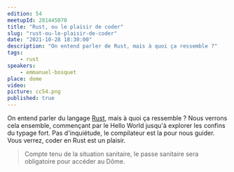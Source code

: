 ```yaml
---
edition: 54
meetupId: 281445070
title: "Rust, ou le plaisir de coder"
slug: "rust-ou-le-plaisir-de-coder"
date: "2021-10-28 18:30:00"
description: "On entend parler de Rust, mais à quoi ça ressemble ?"
tags:
    - rust
speakers:
    - emmanuel-bosquet
place: dome
video: 
picture: cc54.png
published: true
---
```


On entend parler du langage [Rust](https://www.rust-lang.org/), mais à quoi ça ressemble ? Nous verrons cela ensemble, commençant par le Hello World jusqu'à explorer les confins du typage fort. Pas d'inquiétude, le compilateur est la pour nous guider. Vous verrez, coder en Rust est un plaisir.

> Compte tenu de la situation sanitaire, le passe sanitaire sera obligatoire pour accéder au Dôme.
